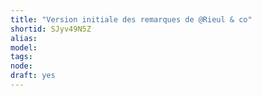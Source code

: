 ```yaml
---
title: "Version initiale des remarques de @Rieul & co"
shortid: SJyv49N5Z
alias: 
model: 
tags: 
node: 
draft: yes
--- 
```

 